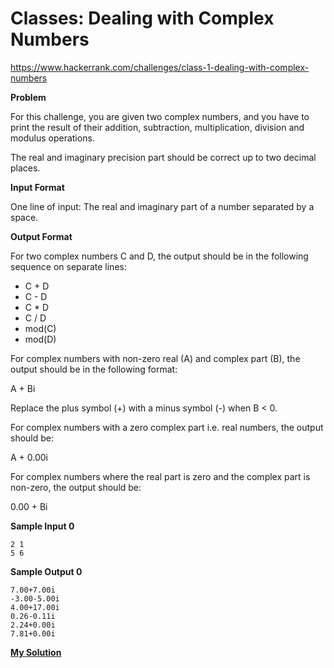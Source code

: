 # Classes: Dealing with Complex Numbers

https://www.hackerrank.com/challenges/class-1-dealing-with-complex-numbers

**Problem**

For this challenge, you are given two complex numbers, and you have to print the result of their addition, subtraction, multiplication, division and modulus operations.  

The real and imaginary precision part should be correct up to two decimal places.

**Input Format**

One line of input: The real and imaginary part of a number separated by a space.

**Output Format**

For two complex numbers C and D, the output should be in the following sequence on separate lines:  

- C + D
- C - D
- C * D
- C / D
- mod(C)
- mod(D)

For complex numbers with non-zero real (A) and complex part (B), the output should be in the following format:  

A + Bi

Replace the plus symbol (+) with a minus symbol (-) when B < 0.   

For complex numbers with a zero complex part i.e. real numbers, the output should be:  

A + 0.00i

For complex numbers where the real part is zero and the complex part is non-zero, the output should be:  

0.00 + Bi

**Sample Input 0**

```
2 1
5 6
```

**Sample Output 0**

```
7.00+7.00i
-3.00-5.00i
4.00+17.00i
0.26-0.11i
2.24+0.00i
7.81+0.00i
```
[**My Solution**](answer.py)
